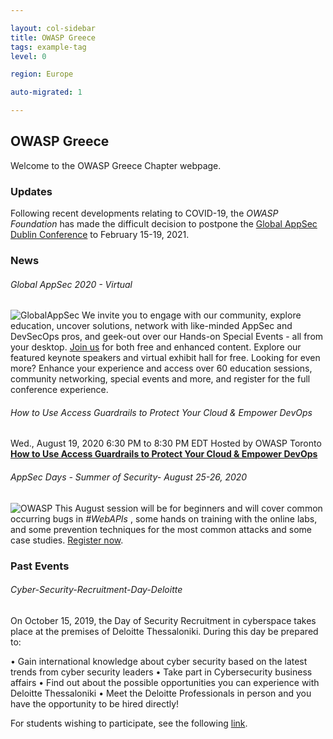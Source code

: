 ```yaml
---

layout: col-sidebar
title: OWASP Greece
tags: example-tag
level: 0

region: Europe

auto-migrated: 1

---
```



## OWASP Greece

Welcome to the OWASP Greece Chapter webpage.






### Updates


Following recent developments relating to COVID-19, the *OWASP Foundation* has made the difficult decision to postpone the [Global AppSec Dublin Conference](https://dublin.globalappsec.org/) to February 15-19, 2021.



### News

###### Global AppSec 2020 - Virtual

![GlobalAppSec](https://res.cloudinary.com/bizzaboprod/image/upload/q_auto:best,c_crop,g_custom/v1596739523/ocd5mkitofyuvgyjv1hl.jpg)
We invite you to engage with our community, explore education, uncover solutions, network with like-minded AppSec and DevSecOps pros, and geek-out over our Hands-on Special Events - all from your desktop.
[Join us](https://virtual.globalappsec.org/) for both free and enhanced content. Explore our featured keynote speakers and virtual exhibit hall for free. Looking for even more? Enhance your experience and access over 60 education sessions, community networking, special events and more, and register for the full conference experience.



###### How to Use Access Guardrails to Protect Your Cloud & Empower DevOps
Wed., August 19, 2020
6:30 PM to 8:30 PM EDT
Hosted by OWASP Toronto
**[How to Use Access Guardrails to Protect Your Cloud & Empower DevOps](https://lnkd.in/erFm8W6)**


###### AppSec Days - Summer of Security- August 25-26, 2020
![OWASP](https://www.guardsquare.com/files/media/OWASP_mobile_top_10.png)
This August session will be for beginners and will cover common occurring bugs in *#WebAPIs* ,  some hands on training with the online labs, and some prevention techniques for the most common attacks and some case studies. [Register now](https://lnkd.in/dX-vM96).



### Past Events


###### Cyber-Security-Recruitment-Day-Deloitte

On October 15, 2019, the Day of Security Recruitment in cyberspace takes place at the premises of Deloitte Thessaloniki. During this day be prepared to:

• Gain international knowledge about cyber security based on the latest trends from cyber security leaders
• Take part in Cybersecurity business affairs
• Find out about the possible opportunities you can experience with Deloitte Thessaloniki
• Meet the Deloitte Professionals in person and you have the opportunity to be hired directly!

For students wishing to participate, see the following [link](https://lnkd.in/gPBQxxw).


<!-- Standard Chapter Page Template
This is an example of a Project or Chapter page.
Please change these items to indicate the actual information you wish to present. In addition to this information, the 'front-matter' above the text should be modified to reflect your actual information.  An explanation of each of the front-matter items is below:

{front matter for this file}

```
- layout: This is the layout used by project and chapter pages.  You should leave this value as col-sidebar
- title: This is the title of your project or chapter page, usually the name.  For example, OWASP Zed Attack Proxy or OWASP Baltimore
- tags: This is a space-delimited list of tags you associate with your project or chapter.  If you are using tabs, at least one of these tags should be unique in order to be used in the tabs files (an example tab is included in this repo) 
- region: This is the region you are in according to our data
```

{copy for this file (index.md)}
Replace the text above the commented area with your information in the format below:
```
## Welcome
Include some information here about your chapter

## Participation
The Open Web Application Security Project (OWASP) is a nonprofit foundation that works to improve the security of software. All of our projects ,tools, documents, forums, and chapters are free and open to anyone interested in improving application security. 

Chapters are led by local leaders in accordance with the [Chapter Leader Handbook](/www-policy/rules-of-procedure/chapter-handbook). Financial contributions should only be made online using the authorized online donation button. To be a SPEAKER at ANY OWASP Chapter in the world simply review the [speaker agreement](/www-policy/speaker-agreement) and then contact the local chapter leader with details of what OWASP Project, independent research, or related software security topic you would like to present.

Everyone is welcome and encouraged to participate in our [Projects](/projects), [Local Chapters](/chapters), [Events](/events), [Online Groups](https://groups.google.com/a/owasp.com/){:target='_blank'}, and [Community Slack Channel](https://owasp.slack.com/){:target='_blank'}. We especially encourage diversity in all our initiatives. OWASP is a fantastic place to learn about application security, to network, and even to build your reputation as an expert. We also encourage you to be [become a member](/membership) or consider a [donation](/donate) to support our ongoing work.

## Local News
- Meeting Location
- Everyone is welcome to join us at our chapter meetings.

```
{info.md}

This separate file is where you should place links to your Google Group and Meetup page. It will be automatically rendered in the column sidebar.

{leaders.md}

Another separate file that should simply include each leaders name with mailto link as a list. It will also be automatically rendered in the column sidebar.

--> 
